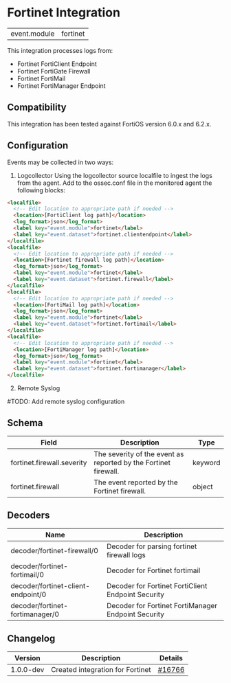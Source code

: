# Fortinet Integration


|   |   |
|---|---|
| event.module | fortinet |

This integration processes logs from:
  - Fortinet FortiClient Endpoint
  - Fortinet FortiGate Firewall
  - Fortinet FortiMail
  - Fortinet FortiManager Endpoint


## Compatibility

This integration has been tested against FortiOS version 6.0.x and 6.2.x.


## Configuration

Events may be collected in two ways:
1. Logcollector Using the logcollector source localfile to ingest the logs from the agent. Add to the ossec.conf file in the monitored agent the following blocks:
```html
<localfile>
  <!-- Edit location to appropriate path if needed -->
  <location>[FortiClient log path]</location>
  <log_format>json</log_format>
  <label key="event.module">fortinet</label>
  <label key="event.dataset">fortinet.clientendpoint</label>
</localfile>
<localfile>
  <!-- Edit location to appropriate path if needed -->
  <location>[Fortinet firewall log path]</location>
  <log_format>json</log_format>
  <label key="event.module">fortinet</label>
  <label key="event.dataset">fortinet.firewall</label>
</localfile>
<localfile>
  <!-- Edit location to appropriate path if needed -->
  <location>[FortiMail log path]</location>
  <log_format>json</log_format>
  <label key="event.module">fortinet</label>
  <label key="event.dataset">fortinet.fortimail</label>
</localfile>
<localfile>
  <!-- Edit location to appropriate path if needed -->
  <location>[FortiManager log path]</location>
  <log_format>json</log_format>
  <label key="event.module">fortinet</label>
  <label key="event.dataset">fortinet.fortimanager</label>
</localfile>
```

2. Remote Syslog

#TODO: Add remote syslog configuration


## Schema

| Field | Description | Type |
|---|---|---|
| fortinet.firewall.severity | The severity of the event as reported by the Fortinet firewall. | keyword |
| fortinet.firewall | The event reported by the Fortinet firewall. | object |
## Decoders

| Name | Description |
|---|---|
| decoder/fortinet-firewall/0 | Decoder for parsing fortinet firewall logs |
| decoder/fortinet-fortimail/0 | Decoder for Fortinet fortimail |
| decoder/fortinet-client-endpoint/0 | Decoder for Fortinet FortiClient Endpoint Security |
| decoder/fortinet-fortimanager/0 | Decoder for Fortinet FortiManager Endpoint Security |
## Changelog

| Version | Description | Details |
|---|---|---|
| 1.0.0-dev | Created integration for Fortinet | [#16766](#) |
